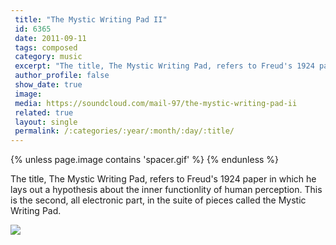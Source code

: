 ```yaml
---
 title: "The Mystic Writing Pad II"
 id: 6365
 date: 2011-09-11
 tags: composed
 category: music
 excerpt: "The title, The Mystic Writing Pad, refers to Freud's 1924 paper in which he lays out a hypothesis about the inner functionlity of human perception. This is the second, all electronic part, in the suit..."
 author_profile: false
 show_date: true
 image: 
 media: https://soundcloud.com/mail-97/the-mystic-writing-pad-ii
 related: true
 layout: single
 permalink: /:categories/:year/:month/:day/:title/
---
```

{% unless page.image contains 'spacer.gif' %}
{% endunless %}

The title, The Mystic Writing Pad, refers to Freud's 1924 paper in which he lays out a hypothesis about the inner functionlity of human perception. This is the second, all electronic part, in the suite of pieces called the Mystic Writing Pad.

![](https://soundcloud.com/mail-97/the-mystic-writing-pad-ii)
